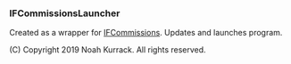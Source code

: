 ### IFCommissionsLauncher
Created as a wrapper for [IFCommissions](https://github.com/NoahTK7/IFCommissions). Updates and launches program.

(C) Copyright 2019 Noah Kurrack. All rights reserved.